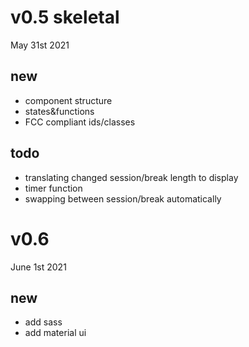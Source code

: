 # v0.5 skeletal 
 May 31st 2021
## new
 * component structure
 * states&functions
 * FCC compliant ids/classes
 
## todo
 * translating changed session/break length to display
 * timer function
 * swapping between session/break automatically

 # v0.6
 June 1st 2021
 ## new
  * add sass
  * add material ui